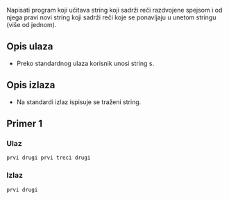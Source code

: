 
Napisati program koji učitava string koji sadrži reči razdvojene spejsom i od njega pravi novi string koji sadrži reči koje se ponavljaju u unetom stringu (više od jednom).
## Opis ulaza

  - Preko standardnog ulaza korisnik unosi string s.

## Opis izlaza

  - Na standardi izlaz ispisuje se traženi string.

## Primer 1

### Ulaz

~~~
prvi drugi prvi treci drugi
~~~

### Izlaz

~~~
prvi drugi
~~~
